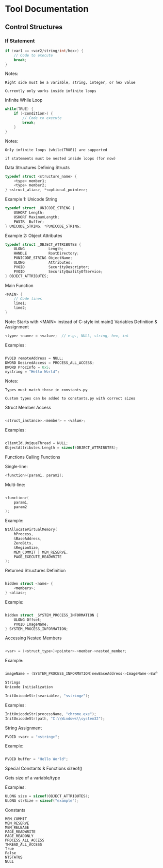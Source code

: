 # Tool Documentation

## Control Structures

### If Statement

```C
if (var1 == <var2/string/int/hex>) {
    // Code to execute
    break;
}
```


Notes:

    Right side must be a variable, string, integer, or hex value

    Currently only works inside infinite loops

Infinite While Loop

```C
while(TRUE) {
    if (<condition>) {
        // Code to execute
        break;
    }
}
```
Notes:

    Only infinite loops (while(TRUE)) are supported

    if statements must be nested inside loops (for now)

Data Structures
Defining Structs


```C
typedef struct <structure_name> {
    <type> member1;
    <type> member2;
} <struct_alias>, *<optional_pointer>;
```
Example 1: Unicode String


```C
typedef struct _UNICODE_STRING {
    USHORT Length;
    USHORT MaximumLength;
    PWSTR  Buffer;
} UNICODE_STRING, *PUNICODE_STRING;
```


Example 2: Object Attributes
```C
typedef struct _OBJECT_ATTRIBUTES {
    ULONG           Length;
    HANDLE          RootDirectory;
    PUNICODE_STRING ObjectName;
    ULONG           Attributes;
    PVOID           SecurityDescriptor;
    PVOID           SecurityQualityOfService;
} OBJECT_ATTRIBUTES;
```
Main Function


```c
<MAIN> {
    // Code lines
    line1;
    line2;
}
```
Note: Starts with \<MAIN\> instead of C-style int main()
Variables
Definition & Assignment
```C
<type> <name> = <value>;  // e.g., NULL, string, hex, int
```
Examples:
```C

PVOID remoteAddress = NULL;
DWORD DesiredAccess = PROCESS_ALL_ACCESS;
DWORD ProcInfo = 0x5;
mystring = "Hello World";
```
Notes:

    Types must match those in constants.py

    Custom types can be added to constants.py with correct sizes

Struct Member Access
```C

<struct_instance>.<member> = <value>;
```
Examples:
```C

clientId.UniqueThread = NULL;
ObjectAttributes.Length = sizeof(OBJECT_ATTRIBUTES);
```
Functions
Calling Functions

Single-line:
```C
<function>(param1, param2);
```
Multi-line:
```C

<function>(
    param1,
    param2
);
```
Example:
```C
NtAllocateVirtualMemory(
    hProcess,
    &BaseAddress,
    ZeroBits,
    &RegionSize,
    MEM_COMMIT | MEM_RESERVE,
    PAGE_EXECUTE_READWRITE
);
```
Returned Structures
Definition
```C

hidden struct <name> {
    <members>;
} <alias>;
```


Example:
```C

hidden struct _SYSTEM_PROCESS_INFORMATION {
    ULONG Offset;
    PVOID ImageName;
} SYSTEM_PROCESS_INFORMATION;
```


Accessing Nested Members
```C

<var> = (<struct_type>)<pointer>->member->nested_member;
```
Example:
```C

imageName = (SYSTEM_PROCESS_INFORMATION)newBaseAddress->ImageName->Buffer;

Strings
Unicode Initialization
```

```C
InitUnicodeStr(<variable>, "<string>");
```
Examples:
```C
InitUnicodeStr(processName, "chrome.exe");
InitUnicodeStr(path, "C:\\Windows\\system32");
```
String Assignment
```C
PVOID <var> = "<string>";
```


Example:
```C

PVOID buffer = "Hello World";
```
Special Constants & Functions
sizeof()

Gets size of a variable/type

Examples:
```c
ULONG size = sizeof(OBJECT_ATTRIBUTES);
ULONG strSize = sizeof("example");
```
Constants
```
MEM_COMMIT      
MEM_RESERVE      
MEM_RELEASE
PAGE_READWRITE  
PAGE_READONLY    
PROCESS_ALL_ACCESS
THREAD_ALL_ACCESS
True            
False            
NTSTATUS
NULL
```
